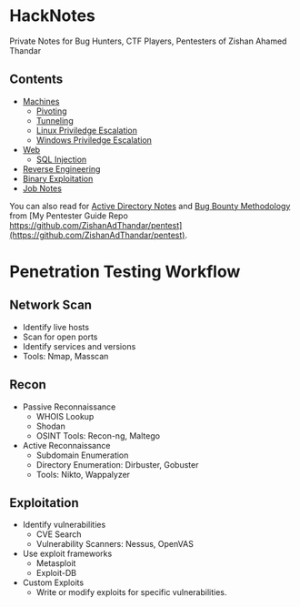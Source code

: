 # HackNotes

Private Notes for Bug Hunters, CTF Players, Pentesters of Zishan Ahamed Thandar

## Contents
- [Machines](./Machines)
  - [Pivoting](./Machines/Pivoting.md)
  - [Tunneling](./Machines/Tunneling.md)
  - [Linux Priviledge Escalation](./Machines/LinPrivEsc.md)
  - [Windows Priviledge Escalation](./Machines/WinPrivEsc.md)
- [Web](./Web)
  - [SQL Injection](./Web/SQLInjection.md)
- [Reverse Engineering](./ReverseEngineering)
- [Binary Exploitation](./BinaryExploitation)
- [Job Notes](./Job)


You can also read for [Active Directory Notes](https://github.com/ZishanAdThandar/pentest/blob/main/notes/ActiveDirectory.md) and [Bug Bounty Methodology](https://github.com/ZishanAdThandar/pentest/blob/main/notes/BugBountyHuntingMethodology.md) from [My Pentester Guide Repo https://github.com/ZishanAdThandar/pentest](https://github.com/ZishanAdThandar/pentest).

# Penetration Testing Workflow


## Network Scan
- Identify live hosts
- Scan for open ports
- Identify services and versions
- Tools: Nmap, Masscan

## Recon
- Passive Reconnaissance
  - WHOIS Lookup
  - Shodan
  - OSINT Tools: Recon-ng, Maltego
- Active Reconnaissance
  - Subdomain Enumeration
  - Directory Enumeration: Dirbuster, Gobuster
  - Tools: Nikto, Wappalyzer

## Exploitation
- Identify vulnerabilities
  - CVE Search
  - Vulnerability Scanners: Nessus, OpenVAS
- Use exploit frameworks
  - Metasploit
  - Exploit-DB
- Custom Exploits
  - Write or modify exploits for specific vulnerabilities.






